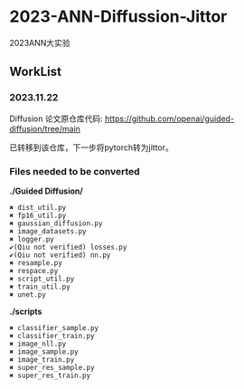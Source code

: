 # 2023-ANN-Diffussion-Jittor

2023ANN大实验

## WorkList

### 2023.11.22

Diffusion 论文原仓库代码: https://github.com/openai/guided-diffusion/tree/main

已转移到该仓库，下一步将pytorch转为jittor。

### Files needed to be converted

**./Guided Diffusion/**

```assembly
✖ dist_util.py
✖ fp16_util.py
✖ gaussian_diffusion.py
✖ image_datasets.py
✖ logger.py
✔(Qiu not verified) losses.py
✔(Qiu not verified) nn.py
✖ resample.py
✖ respace.py
✖ script_util.py
✖ train_util.py
✖ unet.py
```

**./scripts**

```assembly
✖ classifier_sample.py
✖ classifier_train.py
✖ image_nll.py
✖ image_sample.py
✖ image_train.py
✖ super_res_sample.py
✖ super_res_train.py
```

